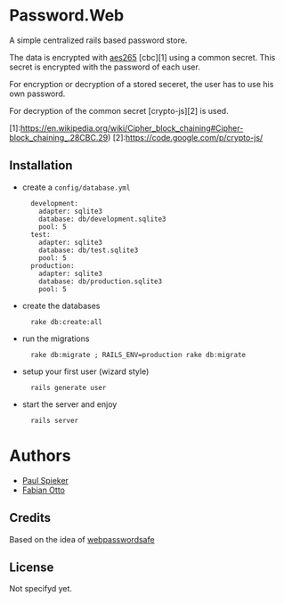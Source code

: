 # Password.Web #

A simple centralized rails based password store. 

The data is encrypted with [aes265][0] [cbc][1] using a common 
secret. This secret is encrypted with the password of each user. 

For encryption or decryption of a stored seceret, the user has to use
his own password. 

For decryption of the common secret [crypto-js][2] is used.

[0]:https://de.wikipedia.org/wiki/Advanced_Encryption_Standard
[1]:https://en.wikipedia.org/wiki/Cipher_block_chaining#Cipher-block_chaining_.28CBC.29)
[2]:https://code.google.com/p/crypto-js/

## Installation ##

* create a `config/database.yml`

        development:  
          adapter: sqlite3  
          database: db/development.sqlite3  
          pool: 5  
        test:  
          adapter: sqlite3  
          database: db/test.sqlite3  
          pool: 5  
        production:  
          adapter: sqlite3  
          database: db/production.sqlite3  
          pool: 5  

* create the databases

        rake db:create:all
    
* run the migrations 

        rake db:migrate ; RAILS_ENV=production rake db:migrate

* setup your first user (wizard style)

        rails generate user
    
* start the server and enjoy

        rails server 
   
# Authors #

* [Paul Spieker](https://github.com/spieker/)
* [Fabian Otto](https://github.com/zickzackv/)

## Credits ##
 
Based on the idea of
[webpasswordsafe](https://code.google.com/p/webpasswordsafe/)

## License ##

Not specifyd yet.






